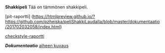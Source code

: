 **Shakkipeli**
Tää on tämmönen shakkipeli.

[pit-raportti] (https://htmlpreview.github.io/?https://github.com/pzheiska/peliShakkiLaudalla/blob/master/dokumentaatio/201702032058/index.html)


[checkstyle-raportti](https://htmlpreview.github.io/?https://github.com/pzheiska/peliShakkiLaudalla/blob/master/dokumentaatio/site/checkstyle.html)




***Dokumentaatio***
[aiheen kuvaus](dokumentaatio/aiheenKuvausJaRakenne.md)
